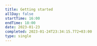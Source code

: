 ```yaml
---
title: Getting started
allDay: false
startTime: 16:00
endTime: 18:00
date: 2023-01-23
completed: 2023-01-24T23:34:15.772+03:00
type: single
---
```

